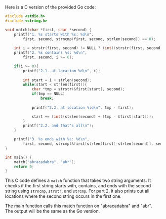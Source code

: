 Here is a C version of the provided Go code:

```C
#include <stdio.h>
#include <string.h>

void match(char *first, char *second) {
    printf("1. %s starts with %s: %d\n",
        first, second, strncmp(first, second, strlen(second)) == 0);
    
    int i = strstr(first, second) != NULL ? (int)(strstr(first, second) - first) : -1;
    printf("2. %s contains %s: %d\n", 
        first, second, i >= 0);

    if(i >= 0){
        printf("2.1. at location %d\n", i);
        
        int start = i + strlen(second);
        while(start < strlen(first)){
            char *tmp = strstr(&first[start], second);
            if(tmp == NULL)
                break;
            
            printf("2.2. at location %ld\n", tmp - first);

            start += (int)(strlen(second) + (tmp - &first[start]));
        }
        printf("2.2. and that's all\n");
    }

    printf("3. %s ends with %s: %d\n",
        first, second, strcmp(&first[strlen(first)-strlen(second)], second) == 0);
}

int main() {
    match("abracadabra", "abr");
    return 0;
}
```

This C code defines a `match` function that takes two string arguments. It checks if the first string starts with, contains, and ends with the second string using `strncmp`, `strstr`, and `strcmp`. For part 2, it also prints out all locations where the second string occurs in the first one.

The main function calls this match function on "abracadabra" and "abr". The output will be the same as the Go version.
